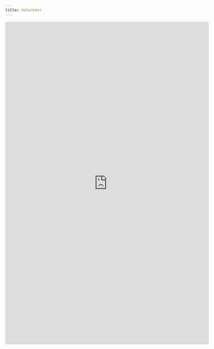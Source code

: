 ```yaml
---
title: Volunteer
---
```


<iframe src="https://docs.google.com/forms/d/e/1FAIpQLSfVdgqvNx8ZVWTqL_Jq2sZi8f8ZmulMxP6dPR1eUVHLxXZ5UA/viewform?embedded=true" width="640" height="1013" frameborder="0" marginheight="0" marginwidth="0">Loading…</iframe>